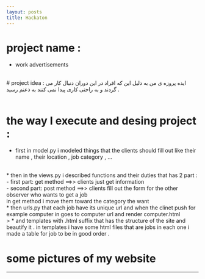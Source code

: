```yaml
---
layout: posts
title: Hackaton
---
```

# project name :
* work advertisements

<br/>
# project idea :
ایده پروزه ی من به دلیل این که افراد در این دوران دنبال کار می گردند و به راحتی کاری پیدا نمی کنند به ذعنم رسید . <br/>
<br/>

# the way I execute and desing project :
* first in model.py i modeled things that the clients should fill out like their name , their location , job category , ... 
<br/>
* then in the views.py i described functions and their duties that has 2 part :
    - first part: get method ==>> clients just get information <br/>
    - second part: post method ==>> clients fill out the form for the other observer who wants to get a job <br/>
in get method i move them toward the category the want <br/>
* then urls.py that each job have its unique url and when the clinet push for example computer in goes to computer url and render computer.html<br/>>
* and templates with .html suffix that has the structure of the site and beautify it . in templates i have some html files that are jobs in each one i made a table for job to be in good order . <br/>

# some pictures of my website

---
